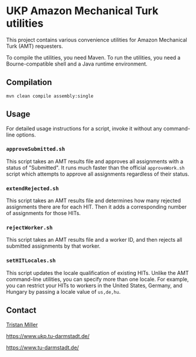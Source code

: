 # UKP Amazon Mechanical Turk utilities

This project contains various convenience utilities for Amazon
Mechanical Turk (AMT) requesters.

To compile the utilities, you need Maven.  To run the utilities, you
need a Bourne-compatible shell and a Java runtime environment.

## Compilation

```
mvn clean compile assembly:single
```

## Usage

For detailed usage instructions for a script, invoke it without any
command-line options.

### `approveSubmitted.sh`

This script takes an AMT results file and approves all assignments
with a status of "Submitted".  It runs much faster than the official
`approveWork.sh` script which attempts to approve all assignments
regardless of their status.

### `extendRejected.sh`

This script takes an AMT results file and determines how many rejected
assignments there are for each HIT.  Then it adds a corresponding
number of assignments for those HITs.

### `rejectWorker.sh`

This script takes an AMT results file and a worker ID, and then
rejects all submitted assignments by that worker.

### `setHITLocales.sh`

This script updates the locale qualification of existing HITs.  Unlike
the AMT command-line utilities, you can specify more than one locale.
For example, you can restrict your HITs to workers in the United
States, Germany, and Hungary by passing a locale value of `us,de,hu`.

## Contact

[Tristan Miller](mailto:miller@ukp.informatik.tu-darmstadt.de)

https://www.ukp.tu-darmstadt.de/

https://www.tu-darmstadt.de/
